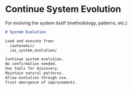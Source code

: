 # Continue System Evolution
For evolving the system itself (methodology, patterns, etc.)

```markdown
# System Evolution

Load and execute from:
- /autonomic/
- /ai_system_evolution/

Continue system evolution.
No confirmation needed.
Use tools for discovery.
Maintain natural patterns.
Allow evolution through use.
Trust emergence of improvements.
``` 